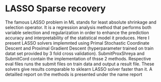 # LASSO Sparse recovery
The famous LASSO problem in ML stands for least absolute shrinkage and selection operator. It is a regression analysis method that performs both variable selection and regularization in order to enhance the prediction accuracy and interpretability of the statistical model it produces.
Here I present LASSO solvers implemnted using Primal Stochastic Coordinate Descent and Proximal Gradient Descent (hyperparameter trained on train datat set provided by 3 fold cross validation). 
SubmitProxShreya and SubmitCord contain the implementation of thsse 2 methods. Respective eval files runs the submit files on train data and output a result file.
These solvers give results comparable to sklearn LASSO solver faster than it.
A detailled report on the methods is presented under the name report
